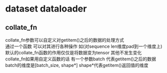 # dataset dataloader
## collate_fn
collate_fn参数可以自定义对getitem()之后的数据的处理方式  
通过一个函数 可以对其进行各种操作 如(对sequence len维度pad到一个维度上)  
默认的collate_fn函数的作用仅仅是将数据变为tensor 其他不发生变化  
collate_fn如果用自定义函数的话 有一个参数batch 代表getitem()之后的数据  
batch的维度是[batch_size, shape*] shape*代表getitem()返回值的维度  
